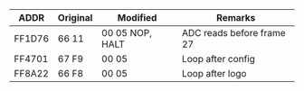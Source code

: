 ADDR   | Original  | Modified           | Remarks
-------|-----------|--------------------|----------
FF1D76 |   66 11   | 00 05  NOP, HALT   | ADC reads before frame 27
FF4701 |   67 F9   | 00 05              | Loop after config
FF8A22 |   66 F8   | 00 05              | Loop after logo